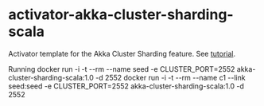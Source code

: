 activator-akka-cluster-sharding-scala
=====================================

Activator template for the Akka Cluster Sharding feature. See [tutorial](https://github.com/typesafehub/activator-akka-cluster-sharding-scala/blob/master/tutorial/index.html).



Running
 docker run -i -t --rm --name seed -e CLUSTER_PORT=2552 akka-cluster-sharding-scala:1.0 -d 2552
 docker run -i -t --rm --name c1 --link seed:seed -e CLUSTER_PORT=2552 akka-cluster-sharding-scala:1.0 -d 2552


